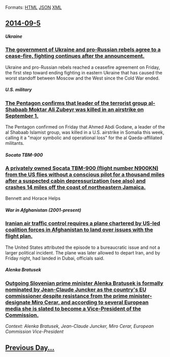 
Formats: [HTML](2014/09/5/index.html)  [JSON](2014/09/5/index.json)  [XML](2014/09/5/index.xml)  

## [2014-09-5](/news/2014/09/5/index.md)

##### Ukraine
### [The government of Ukraine and pro-Russian rebels agree to a cease-fire, fighting continues after the announcement. ](/news/2014/09/5/the-government-of-ukraine-and-pro-russian-rebels-agree-to-a-cease-fire-fighting-continues-after-the-announcement.md)
Ukraine and pro-Russian rebels reached a ceasefire agreement on Friday, the first step toward ending fighting in eastern Ukraine that has caused the worst standoff between Moscow and the West since the Cold War ended.

##### U.S. military
### [The Pentagon confirms that leader of the terrorist group al-Shabaab Moktar Ali Zubeyr was killed in an airstrike on September 1. ](/news/2014/09/5/the-pentagon-confirms-that-leader-of-the-terrorist-group-al-shabaab-moktar-ali-zubeyr-was-killed-in-an-airstrike-on-september-1.md)
The Pentagon confirmed on Friday that Ahmed Abdi Godane, a leader of the al Shabaab Islamist group, was killed in a U.S. airstrike in Somalia this week, calling it a &quot;major symbolic and operational loss&quot; for the al Qaeda-affiliated militants.

##### Socata TBM-900
### [A privately owned Socata TBM-900 (flight number N900KN) from the US flies without a conscious pilot for a thousand miles after a suspected cabin depressurization (see also) and crashes 14 miles off the coast of northeastern Jamaica. ](/news/2014/09/5/a-privately-owned-socata-tbm-900-flight-number-n900kn-from-the-us-flies-without-a-conscious-pilot-for-a-thousand-miles-after-a-suspected-c.md)
Bennett and Horace Helps

##### War in Afghanistan (2001-present)
### [Iranian air traffic control requires a plane chartered by US-led coalition forces in Afghanistan to land over issues with the flight plan. ](/news/2014/09/5/iranian-air-traffic-control-requires-a-plane-chartered-by-us-led-coalition-forces-in-afghanistan-to-land-over-issues-with-the-flight-plan.md)
The United States attributed the episode to a bureaucratic issue and not a larger political incident. The plane was later allowed to depart Iran, and by Friday night, had landed in Dubai, officials said.

##### Alenka Bratusek
### [Outgoing Slovenian prime minister Alenka Bratusek is formally nominated by Jean-Claude Juncker as the country's EU commissioner despite resistance from the prime minister-designate Miro Cerar, and according to several European media she is slated to become a Vice-President of the Commission. ](/news/2014/09/5/outgoing-slovenian-prime-minister-alenka-bratua-ek-is-formally-nominated-by-jean-claude-juncker-as-the-country-s-eu-commissioner-despite-res.md)
_Context: Alenka Bratusek, Jean-Claude Juncker, Miro Cerar, European Commission Vice-President_

## [Previous Day...](/news/2014/09/4/index.md)

